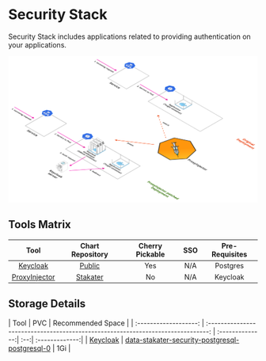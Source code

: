 # Security Stack

Security Stack includes applications related to providing authentication on your applications.

![Security](./image/security.png)

## Tools Matrix

|       Tool        | Chart Repository                                                     | Cherry Pickable | SSO | Pre-Requisites |
| :---------------: | :------------------------------------------------------------------: | :--------------:| :--:| :-------------:|
| [Keycloak](https://github.com/keycloak/keycloak) | [Public](https://github.com/codecentric/helm-charts/tree/master/charts/keycloak)            |       Yes       | N/A |     Postgres   |
| [ProxyInjector](https://github.com/stakater/proxyinjector) | [Stakater](https://github.com/stakater/ProxyInjector/tree/master/deployments/kubernetes/chart/proxyinjector) | No | N/A |  Keycloak |

## Storage Details

|          Tool         |                            PVC                                     | Recommended Space |
| :-------------------: | :------------------------------------------------------------------------------: | :--------------:| :--:| :-------------:|
| [Keycloak](https://github.com/keycloak/keycloak)         | [data-stakater-security-postgresql-postgresql-0](https://github.com/codecentric/helm-charts/tree/master/charts/keycloak#database-setup)                                 |     1Gi |
